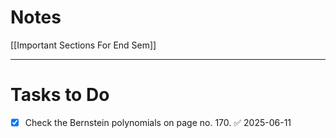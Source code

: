 # Notes

[[Important Sections For End Sem]]

---

# Tasks to Do

- [x] Check the Bernstein polynomials on page no. 170. ✅ 2025-06-11
